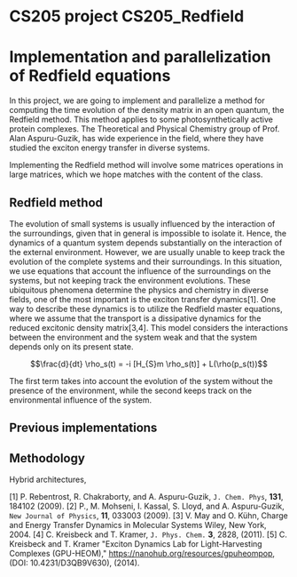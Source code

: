 # CS205 project CS205_Redfield
# Implementation and parallelization of Redfield equations

In this project, we are going to implement and parallelize a method for computing the time evolution of the density matrix in an open quantum, the Redfield method. This method applies to some photosynthetically active protein complexes. The Theoretical and Physical Chemistry group of Prof. Alan Aspuru-Guzik, 
has wide experience in the field, where they have studied the
exciton energy transfer in diverse systems.

Implementing the Redfield method will involve some matrices
operations in large matrices, which we hope matches with the content of
the class.

## <i class="fa fa-check-square" aria-hidden="true"></i> Redfield method

The evolution of small systems is usually influenced by the interaction of the surroundings, given that in general is impossible to isolate it. Hence, the dynamics of a quantum system depends substantially on the interaction of the external environment. However, we are usually unable to keep track the evolution of the complete systems and their surroundings. In this situation, we use equations that account the influence of the surroundings on the systems, but not keeping track the environment evolutions. These ubiquitous phenomena determine the physics and chemistry in diverse fields, one of the most important is the exciton transfer dynamics[1]. One way to describe these dynamics is to utilize the Redfield master equations, where we assume that the transport is a dissipative dynamics for the reduced excitonic density matrix[3,4]. This model considers the interactions between the environment and the system weak and that the system depends only on its present state. 

$$\frac{d}{dt} \rho_s(t) = -i [H_{S}m \rho_s(t)] + L(\rho(p_s(t))$$

The first term takes into account the evolution of the system without the presence of the environment, while the second keeps track on the environmental influence of the system.

## <i class="fa fa-check-square" aria-hidden="true"></i>  Previous implementations


## <i class="fa fa-check-square" aria-hidden="true"></i>  Methodology

Hybrid architectures,


[1] P. Rebentrost, R. Chakraborty, and A. Aspuru-Guzik, `J. Chem. Phys`, **131**, 184102 (2009).
[2] P., M. Mohseni, I. Kassal, S. Lloyd, and A. Aspuru-Guzik, `New Journal of Physics`, **11**, 033003 (2009).
[3] V. May and O. Kühn, Charge and Energy Transfer Dynamics in Molecular Systems Wiley, New York, 2004. 
[4] C. Kreisbeck and T. Kramer, `J. Phys. Chem.` **3**, 2828, (2011).
[5] C. Kreisbeck and T. Kramer "Exciton Dynamics Lab for Light-Harvesting Complexes (GPU-HEOM)," https://nanohub.org/resources/gpuheompop, (DOI: 10.4231/D3QB9V630), (2014).
